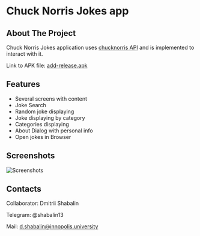 # Chuck Norris Jokes app


## About The Project

Chuck Norris Jokes application uses [chucknorris API](https://api.chucknorris.io/) and is implemented to interact with it.

Link to APK file: [add-release.apk](https://github.com/shabalin13/chucknorris_app/blob/master/app-release.apk)


## Features

* Several screens with content
* Joke Search
* Random joke displaying
* Joke displaying by category 
* Categories displaying
* About Dialog with personal info
* Open jokes in Browser


## Screenshots

![Screenshots](https://github.com/shabalin13/chucknorris_app/screenshots/screens.png)


## Contacts

Collaborator: Dmitrii Shabalin

Telegram: @shabalin13

Mail: d.shabalin@innopolis.university 
